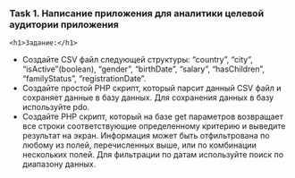 ### Task 1. Написание приложения для аналитики целевой аудитории приложения
    
    <h1>Задание:</h1> 
<ul>
   <li>Создайте CSV файл следующей структуры: “country”, “city”, “isActive”(boolean), “gender”, “birthDate”, “salary”, “hasChildren”, “familyStatus”, “registrationDate”.</li>
  <li>Создайте простой PHP скрипт, который парсит данный CSV файл и сохраняет данные в базу данных. Для сохранения данных в базу используйте pdo.</li>
   <li>Создайте PHP скрипт, который на базе get параметров возвращает все строки соответствующие определенному критерию и выведите результат на экран. Информация может быть отфильтрована по любому из полей, перечисленных выше, 
     или по комбинации нескольких полей. Для фильтрации по датам используйте поиск по диапазону данных.</li>
</ul>    
